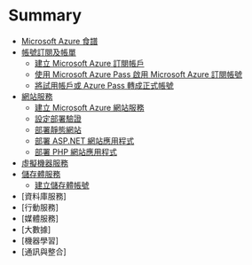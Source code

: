 # Summary

* [Microsoft Azure 食譜](README.md)
* [帳號訂閱及帳單](chapter01/Index.md)
   * [建立 Microsoft Azure 訂閱帳戶](chapter01/01_signup.md)
   * [使用 Microsoft Azure Pass 啟用 Microsoft Azure 訂閱帳號](chapter01/02_azurepass.md)
   * [將試用帳戶或 Azure Pass 轉成正式帳號](chapter01/03_migrate_subscription.md)
* [網站服務](chapter02/README.md)
   * [建立 Microsoft Azure 網站服務](chapter02/01_create_a_website.md)
   * [設定部署驗證](chapter02/02_configure_authentication.md)
   * [部署靜態網站](chapter02/03_deploy_static_website.md)
   * [部署 ASP.NET 網站應用程式](chapter02/04_deploy_aspnet_website.md)
   * [部署 PHP 網站應用程式](chapter02/05_deploy_php_website.md)
* [虛擬機器服務](chapter03/Index.md)
* [儲存體服務](chapter04/Index.md)
   * [建立儲存體帳號](chapter04/01_create_storage_account.md)
* [資料庫服務]
* [行動服務]
* [媒體服務]
* [大數據]
* [機器學習]
* [通訊與整合]
